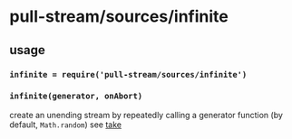 # pull-stream/sources/infinite

## usage

### `infinite = require('pull-stream/sources/infinite')`

### `infinite(generator, onAbort)`

create an unending stream by repeatedly calling a generator
function (by default, `Math.random`)
see [take](../throughs/take.md)
